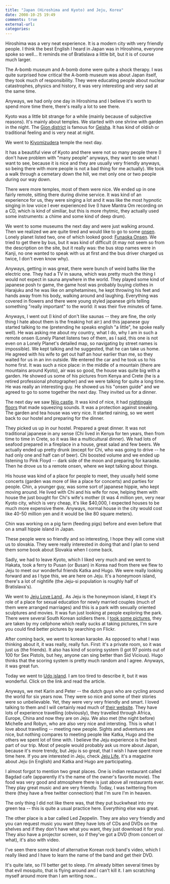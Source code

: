 ```yaml
---
title: "Japan (Hiroshima and Kyoto) and Jeju, Korea"
date: 2008-10-25 19:49
comments: true
external-url:
categories:
---
```

Hiroshima was a very neat experience. It is a modern city with very friendly people. I think the best English I heard in Japan was in Hiroshima, everyone spoke so well... It reminds me of Bratislava a little bit, but it is of course much larger.

The A-bomb museum and A-bomb dome were quite a shock therapy. I was quite surprised how critical the A-bomb museum was about Japan itself, they took much of responsibility. They were educating people about nuclear catastrophes, physics and history, it was very interesting and very sad at the same time.

Anyways, we had only one day in Hiroshima and I believe it's worth to spend more time there, there's really a lot to see there.

Kyoto was a little bit strange for a while (mainly because of subjective reasons). It's mainly about temples. We started with one shrine with garden in the night. The [ Gion district][1] is famous for [Geisha][2]. It has kind of oldish or traditional feeling and is very neat at night.

We went to [Kiyomizudera][3] temple the next day.

It has a beautiful view of Kyoto and there were not so many people there (I don't have problem with "many people" anyways, they want to see what I want to see, because it is nice and they are usually very friendly anyways, so being there with more people is not a bad thing for me actually). We took a walk through a cemetary down the hill, we met only one or two people during our way down.

There were more temples, most of them were nice. We ended up in one fairly remote, sitting there during divine service. It was kind of an experience for us, they were singing a lot and it was like the most hypnotic singing in low voice I ever experienced live (I have Mantra Om recording on a CD, which is kind of similiar, but this is more rhytmic, they actually used some instruments: a chime and some kind of deep drum).

We went to some museums the next day and were just walking around. Then we realized we are quite tired and would like to go to some [onsen][4]. Lonely planet listed two, one of which looked good: [ Funaoka Onsen][5]. We tried to get there by bus, but it was kind of difficult (it may not seem so from the description on the site, but it really was: the bus stop names were in Kanji, no one wanted to speak with us at first and the bus driver charged us twice, I don't even know why).

Anyways, getting in was great, there were bunch of weird baths like the electric one. They had a TV in sauna, which was pretty much the thing I would not expect in sauna anywhere in the world. They played some kind of japanese posh tv game, the game host was probably buying clothes in Harajuku and he was like on amphetamines, he kept throwing his feet and hands away from his body, walking around and laughing. Everything was covered in flowers and there were young styled japanese girls telling something "really important" to the world: it was their five minutes of fame.

Anyways, I went out (I kind of don't like saunas -- they are fine, the only thing I hate about them is the freaking hot air:) and this japanese guy started talking to me (pretending he speaks english "a little", he spoke really well). He was asking me about my country, what I do, why I am in such a remote onsen (Lonely Planet listens two of them, as I said, this one is not even on a Lonely Planet's detailed map, so navigating by street names is impossible). We kept talking and he suggested, that he can take us home. He agreed with his wife to get out half an hour earlier than me, so they waited for us in an inn outside. We entered the car and he took us to his home first. It was such a nice place: in the middle of a mountain (there are mountains around Kyoto), air was so good, the house was quite big with a garden. He showed us some of his pictures from Kenya and Crete (he is a retired professional photographer) and we were talking for quite a long time. He was really an interesting guy. He showed us his "onsen guide" and we agreed to go to some together the next day. They invited us for a dinner.

The next day we saw [Nijo castle][6]. It was kind of nice, it had [nightingale floors][7] that made squeezing sounds. It was a protection against sneaking. The garden and tea house was very nice. It started raining, so we went back to our hostel and preparing for the dinner.

They picked us up in our hostel. Prepared a great dinner. It was not traditional japanese in any sense (Chi lived in Kenya for ten years, then from time to time in Crete, so it was like a multicultural dinner). We had lots of seafood prepared in a fireplace in a house, great salad and few beers. We actually ended up pretty drunk (except for Chi, who was going to drive -- he had only one and half can of beer). Chi boosted volume and we ended up listening to Pink Floyd -- dark side of the moon and preparing for karaoke. Then he drove us to a remote onsen, where we kept talking about things.

His house was kind of a place for people to meet, they usually held some concerts (garden was more of like a place for concerts) and parties for people. Chin, a younger guy, was some sort of japanese hippie, who kept moving around. He lived with Chi and his wife for now, helping them with house the just bought for Chi's wife's mother (it was 4 million yen, very near Kyoto city, which is very cheap, it's like $40,000, I expected houses to be much more expensive there. Anyways, normal house in the city would cost like 40-50 million yen and it would be like 80 square meters).

Chin was working on a pig farm (feeding pigs) before and even before that on a small hippie island in Japan.

These people were so friendly and so interesting, I hope they will come visit us to slovakia. They were really interested in doing that and I plan to send them some book about Slovakia when I come back.

Sadly, we had to leave Kyoto, which I liked very much and we went to Hakata, took a ferry to Pusan (or Busan) in Korea nad from there we flew to Jeju to meet our wonderful friends Katka and Hugo. We were really looking forward and as I type this, we are here on Jeju. It's a honeymoon island, there's a lot of nightlife (the Jeju-si population is roughly half of Bratislava's).

We went to [Jeju Love Land ][8]. As Jeju is the honeymoon island, it kept it's role of a place for sexual education for newly married couples (much of them were arranged marriages) and this is a park with sexually oriented sculptures and movies. It was fun just looking at people exploring the park. There were several South Korean soldiers there. I [took some pictures][9], they are taken by my cellphone which really sucks at taking pictures, I'm sure you could find better pictures by searching on Flickr.

After coming back, we went to korean karaoke. As opposed to what I was thinking about it, it was really, really fun. First: it's a private room, so it was just us (the friends). It also has kind of scoring system (I got 97 points out of 100 for Sex Pistols, but hey, anyone can sing better than Sid Vicious). Hugo thinks that the scoring system is pretty much random and I agree. Anyways, it was great fun.

Today we went to [Udo island][10]. I am too tired to describe it, but it was wonderful. Click on the link and read the article.

Anyways, we met Karin and Peter -- the dutch guys who are cycling around the world for six years now. They were so nice and some of their stories were so unbelievable. Yet, they were very very friendly and smart. I loved talking to them and I will certainly read much of [their website][11]. They have lots of experience travelling (obviously), they travelled through Africa, Europe, China and now they are on Jeju. We also met (the night before) Michelle and Robyn, who are also very nice and intersting. This is what I love about travelling -- meeting new people. Sights and adventures are nice, but nothing compares to meeting people like Katka, Hugo and the others we spent lot of time with. I believe the Jeju experience is the best part of our trip. Most of people would probably ask us more about Japan, because it's more trendy, but Jeju is so great, that I wish I have spent more time here. If you are interested in Jeju, check [Jeju Life][12], it's a magazine about Jeju (in English) and Katka and Hugo are participating.

I almost forgot to mention two great places. One is indian restaurant called Bagdad cafe (apparently it's the name of the owner's favorite movie). The food was very good and atmosphere there is just above all restaurants ever. They play great music and are very friendly. Today, I was twittering from there (they have a free twitter connection) that I'm sure I'm in heaven.

The only thing I did not like there was, that they put buckwheat into my green tea -- this is quite a usual practice here. Everything else was great.

The other place is a bar called Led Zeppelin. They are also very friendly and you can request music you want (they have lots of CDs and DVDs on the shelves and if they don't have what you want, they just download it for you). They also have a projector screen, so if they've got a DVD (from concert or what), it's also with video.

I've seen there some kind of alternative Korean rock band's video, which I really liked and I have to learn the name of the band and get their DVD.

It's quite late, so I'll better get to sleep. I'm already bitten several times by that evil mosquito, that is flying around and I can't kill it. I am scratching myself around more than I am writing now...

  [1]: http://www.japan-guide.com/e/e3902.html
  [2]: http://en.wikipedia.org/wiki/Geisha
  [3]: http://www.sacred-destinations.com/japan/kyoto-kiyomizudera.htm
  [4]: http://en.wikipedia.org/wiki/Onsen
  [5]: http://www.deepkyoto.com/?p=40
  [6]: http://en.wikipedia.org/wiki/Nijo_castle
  [7]: http://en.wikipedia.org/wiki/Nightingale_floors
  [8]: http://en.wikipedia.org/wiki/Love_Land
  [9]: http://www.flickr.com/photos/jooray/tags/loveland
  [10]: http://jejulife.net/2008/06/11/udo-island-jeju-south-korea/
  [11]: http://www.cycletheworld.nl/welcome-E.htm
  [12]: http://jejulife.net/
